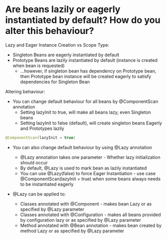 # Are beans lazily or eagerly instantiated by default? How do you alter this behaviour?
Lazy and Eager Instance Creation vs Scope Type:
- Singleton Beans are eagerly instantiated by default
- Prototype Beans are lazily instantiated by default (instance is created when bean is requested)
    - ...however, if singleton bean has dependency on Prototype bean, then Prototype bean instance will be created eagerly
    to satisfy dependencies for Singleton Bean
      
Altering behaviour:
- You can change default behaviour for all beans by @ComponentScan annotation
    - Setting lazyInit to true, will make all beans lazy, even Singleton beans
    - Setting lazyInit to false (default), will create singleton beans Eagerly and Prototypes lazily
```java
@ComponentScan(lazyInit = true)
```

- You can also change default behaviour by using @Lazy annotation
    - @Lazy annotation takes one parameter - Whether lazy initialization should occur
    - By default, @Lazy is used to mark bean as lazily instantiated
    - You can use @Lazy(false) to force Eager Instantiation - use case @ComponentScan(lazyInit = true) when some beans always 
    needs to be instantiated eagerly


- @Lazy can be applied to:
    - Classes annotated with @Component - makes bean Lazy or as specified by @Lazy parameter
    - Classes annotated with @Configuration - makes all beans provided by configuration lazy or as specified by @Lazy parameter
    - Method annotated with @Bean annotation - makes bean created by method Lazy or as specified by @Lazy parameter